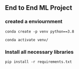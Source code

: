 ## End to End ML Project

### created a enviournment

```
conda create -p venv python==3.8

conda activate venv/
```
### Install all necessary libraries
```
pip install -r requirements.txt
```
